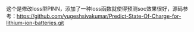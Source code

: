 这个是修改loss型PINN，添加了一种loss函数就使得预测soc效果很好，源码参考：https://github.com/yugeshsivakumar/Predict-State-Of-Charge-for-lithium-ion-batteries.git
